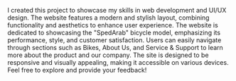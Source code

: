 I created this project to showcase my skills in web development and UI/UX design. The website features a modern and stylish layout, combining functionality and aesthetics to enhance user experience. The website is dedicated to showcasing the "SpedArab" bicycle model, emphasizing its performance, style, and customer satisfaction. Users can easily navigate through sections such as Bikes, About Us, and Service & Support to learn more about the product and our company. The site is designed to be responsive and visually appealing, making it accessible on various devices. Feel free to explore and provide your feedback!
